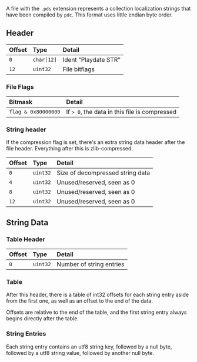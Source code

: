 A file with the `.pds` extension represents a collection localization strings that have been compiled by `pdc`. This format uses little endian byte order.

## Header

| Offset | Type     | Detail |
|:-------|:---------|:-------|
| `0`    | `char[12]` | Ident "Playdate STR" |
| `12`   | `uint32`   | File bitflags        |

### File Flags

| Bitmask             | Detail                                      |
|:--------------------|:--------------------------------------------|
| `flag & 0x80000000` | If `> 0`, the data in this file is compressed |

### String header

If the compression flag is set, there's an extra string data header after the file header. Everything after this is zlib-compressed. 

| Offset | Type     | Detail |
|:-------|:---------|:-------|
| `0`   | `uint32`  | Size of decompressed string data |
| `4`   | `uint32`  | Unused/reserved, seen as 0 |
| `8`   | `uint32`  | Unused/reserved, seen as 0 |
| `12`  | `uint32`  | Unused/reserved, seen as 0 |

## String Data

### Table Header

| Offset | Type    | Detail |
|:-------|:--------|:-------|
| `0`    | `uint32` | Number of string entries |

### Table

After this header, there is a table of int32 offsets for each string entry aside from the first one, as well as an offset to the end of the data.

Offsets are relative to the end of the table, and the first string entry always begins directly after the table.

### String Entries

Each string entry contains an utf8 string key, followed by a null byte, followed by a utf8 string value, followed by another null byte.